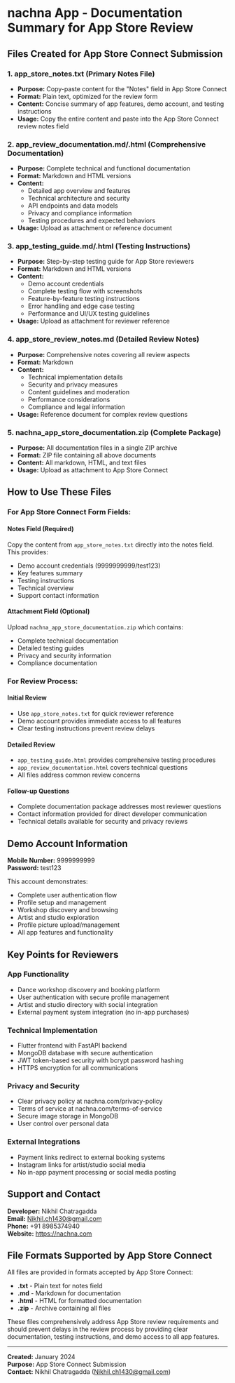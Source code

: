 # nachna App - Documentation Summary for App Store Review

## Files Created for App Store Connect Submission

### 1. **app_store_notes.txt** (Primary Notes File)
- **Purpose:** Copy-paste content for the "Notes" field in App Store Connect
- **Format:** Plain text, optimized for the review form
- **Content:** Concise summary of app features, demo account, and testing instructions
- **Usage:** Copy the entire content and paste into the App Store Connect review notes field

### 2. **app_review_documentation.md/.html** (Comprehensive Documentation)
- **Purpose:** Complete technical and functional documentation
- **Format:** Markdown and HTML versions
- **Content:** 
  - Detailed app overview and features
  - Technical architecture and security
  - API endpoints and data models
  - Privacy and compliance information
  - Testing procedures and expected behaviors
- **Usage:** Upload as attachment or reference document

### 3. **app_testing_guide.md/.html** (Testing Instructions)
- **Purpose:** Step-by-step testing guide for App Store reviewers
- **Format:** Markdown and HTML versions
- **Content:**
  - Demo account credentials
  - Complete testing flow with screenshots
  - Feature-by-feature testing instructions
  - Error handling and edge case testing
  - Performance and UI/UX testing guidelines
- **Usage:** Upload as attachment for reviewer reference

### 4. **app_store_review_notes.md** (Detailed Review Notes)
- **Purpose:** Comprehensive notes covering all review aspects
- **Format:** Markdown
- **Content:**
  - Technical implementation details
  - Security and privacy measures
  - Content guidelines and moderation
  - Performance considerations
  - Compliance and legal information
- **Usage:** Reference document for complex review questions

### 5. **nachna_app_store_documentation.zip** (Complete Package)
- **Purpose:** All documentation files in a single ZIP archive
- **Format:** ZIP file containing all above documents
- **Content:** All markdown, HTML, and text files
- **Usage:** Upload as attachment to App Store Connect

## How to Use These Files

### For App Store Connect Form Fields:

#### **Notes Field (Required)**
Copy the content from `app_store_notes.txt` directly into the notes field. This provides:
- Demo account credentials (9999999999/test123)
- Key features summary
- Testing instructions
- Technical overview
- Support contact information

#### **Attachment Field (Optional)**
Upload `nachna_app_store_documentation.zip` which contains:
- Complete technical documentation
- Detailed testing guides
- Privacy and security information
- Compliance documentation

### For Review Process:

#### **Initial Review**
- Use `app_store_notes.txt` for quick reviewer reference
- Demo account provides immediate access to all features
- Clear testing instructions prevent review delays

#### **Detailed Review**
- `app_testing_guide.html` provides comprehensive testing procedures
- `app_review_documentation.html` covers technical questions
- All files address common review concerns

#### **Follow-up Questions**
- Complete documentation package addresses most reviewer questions
- Contact information provided for direct developer communication
- Technical details available for security and privacy reviews

## Demo Account Information

**Mobile Number:** 9999999999  
**Password:** test123

This account demonstrates:
- Complete user authentication flow
- Profile setup and management
- Workshop discovery and browsing
- Artist and studio exploration
- Profile picture upload/management
- All app features and functionality

## Key Points for Reviewers

### App Functionality
- Dance workshop discovery and booking platform
- User authentication with secure profile management
- Artist and studio directory with social integration
- External payment system integration (no in-app purchases)

### Technical Implementation
- Flutter frontend with FastAPI backend
- MongoDB database with secure authentication
- JWT token-based security with bcrypt password hashing
- HTTPS encryption for all communications

### Privacy and Security
- Clear privacy policy at nachna.com/privacy-policy
- Terms of service at nachna.com/terms-of-service
- Secure image storage in MongoDB
- User control over personal data

### External Integrations
- Payment links redirect to external booking systems
- Instagram links for artist/studio social media
- No in-app payment processing or social media posting

## Support and Contact

**Developer:** Nikhil Chatragadda  
**Email:** Nikhil.ch1430@gmail.com  
**Phone:** +91 8985374940  
**Website:** https://nachna.com

## File Formats Supported by App Store Connect

All files are provided in formats accepted by App Store Connect:
- **.txt** - Plain text for notes field
- **.md** - Markdown for documentation
- **.html** - HTML for formatted documentation
- **.zip** - Archive containing all files

These files comprehensively address App Store review requirements and should prevent delays in the review process by providing clear documentation, testing instructions, and demo access to all app features.

---

**Created:** January 2024  
**Purpose:** App Store Connect Submission  
**Contact:** Nikhil Chatragadda (Nikhil.ch1430@gmail.com) 